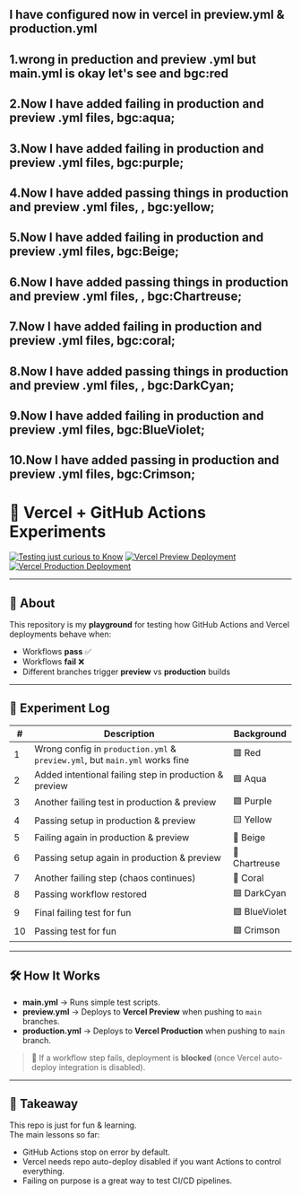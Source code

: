 <!-- # Vercel here checking thigs [![Testing just curious to Know](https://github.com/Basudev-Pokharel/github-actions-survives-vercel-fails/actions/workflows/main.yml/badge.svg)](https://github.com/Basudev-Pokharel/github-actions-survives-vercel-fails/actions/workflows/main.yml)
-->
## I have configured now in vercel in **preview.yml** & **production.yml** 

## 1.wrong in preduction and preview .yml but main.yml is okay let's see and bgc:red
## 2.Now I have added failing in production and preview .yml files, bgc:aqua; 
## 3.Now I have added failing in production and preview .yml files, bgc:**purple**; 
## 4.Now I have added passing things in production and preview .yml files, , bgc:yellow; 
## 5.Now I have added failing in production and preview .yml files, bgc:**Beige**; 
## 6.Now I have added passing things in production and preview .yml files, , bgc:Chartreuse; 
## 7.Now I have added failing in production and preview .yml files, bgc:**coral**; 
## 8.Now I have added passing things in production and preview .yml files, , bgc:DarkCyan; 
## 9.Now I have added failing in production and preview .yml files, bgc:**BlueViolet**;  
## 10.Now I have added passing in production and preview .yml files, bgc:**Crimson**;  


# 🚀 Vercel + GitHub Actions Experiments  

[![Testing just curious to Know](https://github.com/Basudev-Pokharel/github-actions-survives-vercel-fails/actions/workflows/main.yml/badge.svg)](https://github.com/Basudev-Pokharel/github-actions-survives-vercel-fails/actions/workflows/main.yml)
[![Vercel Preview Deployment](https://github.com/Basudev-Pokharel/github-actions-survives-vercel-fails/actions/workflows/preview.yml/badge.svg)](https://github.com/Basudev-Pokharel/github-actions-survives-vercel-fails/actions/workflows/preview.yml) 
[![Vercel Production Deployment](https://github.com/Basudev-Pokharel/github-actions-survives-vercel-fails/actions/workflows/production.yml/badge.svg)](https://github.com/Basudev-Pokharel/github-actions-survives-vercel-fails/actions/workflows/production.yml)

---

## 📖 About
This repository is my **playground** for testing how GitHub Actions and Vercel deployments behave when:  
- Workflows **pass** ✅  
- Workflows **fail** ❌  
- Different branches trigger **preview** vs **production** builds  

---

## 🧪 Experiment Log  

| # | Description | Background |
|---|-------------|------------|
| 1 | Wrong config in `production.yml` & `preview.yml`, but `main.yml` works fine | 🟥 Red |
| 2 | Added intentional failing step in production & preview | 🟦 Aqua |
| 3 | Another failing test in production & preview | 🟪 Purple |
| 4 | Passing setup in production & preview | 🟨 Yellow |
| 5 | Failing again in production & preview | 🤎 Beige |
| 6 | Passing setup again in production & preview | 💚 Chartreuse |
| 7 | Another failing step (chaos continues) | 🧡 Coral |
| 8 | Passing workflow restored | 🟦 DarkCyan |
| 9 | Final failing test for fun | 🟪 BlueViolet |
| 10| Passing test for fun | 🟪 Crimson |

---

## 🛠 How It Works
- **main.yml** → Runs simple test scripts.  
- **preview.yml** → Deploys to **Vercel Preview** when pushing to `main` branches.  
- **production.yml** → Deploys to **Vercel Production** when pushing to `main` branch.  

> 🔑 If a workflow step fails, deployment is **blocked** (once Vercel auto-deploy integration is disabled).  

---

## 🎯 Takeaway
This repo is just for fun & learning.  
The main lessons so far:  
- GitHub Actions stop on error by default.  
- Vercel needs repo auto-deploy disabled if you want Actions to control everything.  
- Failing on purpose is a great way to test CI/CD pipelines.  



